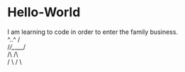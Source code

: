 # Hello-World
I am learning to code in order to enter the family business.<br>
^..^      /<br>
/_/\_____/<br>
   /\   /\ <br>
  /  \ /  \ <br>

